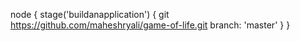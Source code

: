 node {
    stage('buildanapplication') {
        git https://github.com/maheshryali/game-of-life.git 
        branch: 'master'
    }
}
